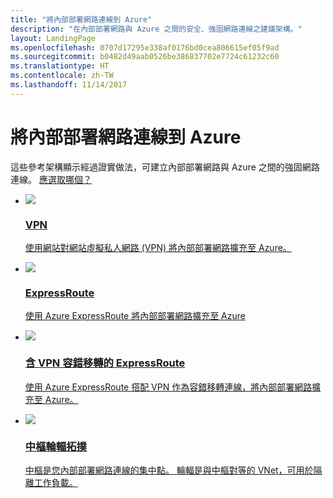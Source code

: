 ```yaml
---
title: "將內部部署網路連線到 Azure"
description: "在內部部署網路與 Azure 之間的安全、強固網路連線之建議架構。"
layout: LandingPage
ms.openlocfilehash: 0707d17295e338af0176bd0cea806615ef05f9ad
ms.sourcegitcommit: b0482d49aab0526be386837702e7724c61232c60
ms.translationtype: HT
ms.contentlocale: zh-TW
ms.lasthandoff: 11/14/2017
---
```

# <a name="connect-an-on-premises-network-to-azure"></a>將內部部署網路連線到 Azure

這些參考架構顯示經過證實做法，可建立內部部署網路與 Azure 之間的強固網路連線。 [應選取哪個？](./considerations.md)

<ul class="panelContent">
    <li>
        <a href="./vpn.md">
            <div class="cardSize">
                <div class="cardPadding">
                    <div class="card">
                        <div class="cardImageOuter">
                            <div class="cardImage">
                            <img src="./images/vpn.svg">
                            </div>
                        </div>
                        <div class="cardText">
                            <h3>VPN</h3>
                            <p>使用網站對網站虛擬私人網路 (VPN) 將內部部署網路擴充至 Azure。</p>
                        </div>
                    </div>
                </div>
            </div>
        </a>
    </li>
    <li>
        <a href="./expressroute.md">
            <div class="cardSize">
                <div class="cardPadding">
                    <div class="card">
                        <div class="cardImageOuter">
                            <div class="cardImage">
                            <img src="./images/expressroute.svg">
                            </div>
                        </div>
                        <div class="cardText">
                            <h3>ExpressRoute</h3>
                            <p>使用 Azure ExpressRoute 將內部部署網路擴充至 Azure</p>
                        </div>
                    </div>
                </div>
            </div>
        </a>
    </li>
    <li>
        <a href="./expressroute-vpn-failover.md">
            <div class="cardSize">
                <div class="cardPadding">
                    <div class="card">
                        <div class="cardImageOuter">
                            <div class="cardImage">
                            <img src="./images/expressroute-vpn-failover.svg">
                            </div>
                        </div>
                        <div class="cardText">
                            <h3>含 VPN 容錯移轉的 ExpressRoute</h3>
                            <p>使用 Azure ExpressRoute 搭配 VPN 作為容錯移轉連線，將內部部署網路擴充至 Azure。</p>
                        </div>
                    </div>
                </div>
            </div>
        </a>
    </li>
    <li>
        <a href="./hub-spoke.md">
            <div class="cardSize">
                <div class="cardPadding">
                    <div class="card">
                        <div class="cardImageOuter">
                            <div class="cardImage">
                            <img src="./images/hub-spoke.svg">
                            </div>
                        </div>
                        <div class="cardText">
                            <h3>中樞輪輻拓撲</h3>
                            <p>中樞是您內部部署網路連線的集中點。 輪輻是與中樞對等的 VNet，可用於隔離工作負載。 </p>
                        </div>
                    </div>
                </div>
            </div>
        </a>
    </li>
</ul>

